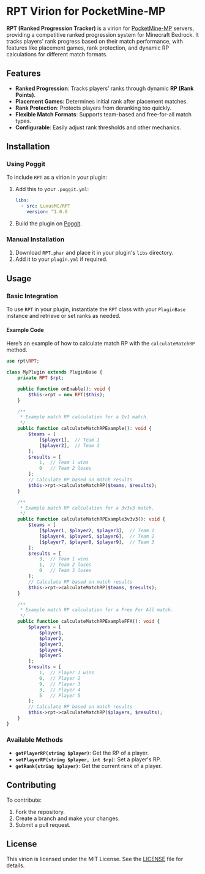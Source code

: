 
# RPT Virion for PocketMine-MP

**RPT (Ranked Progression Tracker)** is a virion for [PocketMine-MP](https://pmmp.io/) servers, providing a competitive ranked progression system for Minecraft Bedrock. It tracks players' rank progress based on their match performance, with features like placement games, rank protection, and dynamic RP calculations for different match formats.

## Features

- **Ranked Progression**: Tracks players’ ranks through dynamic **RP (Rank Points)**.
- **Placement Games**: Determines initial rank after placement matches.
- **Rank Protection**: Protects players from deranking too quickly.
- **Flexible Match Formats**: Supports team-based and free-for-all match types.
- **Configurable**: Easily adjust rank thresholds and other mechanics.

## Installation

### Using Poggit

To include `RPT` as a virion in your plugin:

1. Add this to your `.poggit.yml`:

   ```yaml
   libs:
     - src: LuxusMC/RPT
       version: ^1.0.0
   ```

2. Build the plugin on [Poggit](https://poggit.pmmp.io/ci).

### Manual Installation

1. Download `RPT.phar` and place it in your plugin's `libs` directory.
2. Add it to your `plugin.yml` if required.

## Usage

### Basic Integration

To use `RPT` in your plugin, instantiate the `RPT` class with your `PluginBase` instance and retrieve or set ranks as needed.

#### Example Code

Here’s an example of how to calculate match RP with the `calculateMatchRP` method.

```php
use rpt\RPT;

class MyPlugin extends PluginBase {
    private RPT $rpt;

    public function onEnable(): void {
        $this->rpt = new RPT($this);
    }

    /**
     * Example match RP calculation for a 1v1 match.
     */
    public function calculateMatchRPExample(): void {
        $teams = [
            [$player1],  // Team 1
            [$player2],  // Team 2
        ];
        $results = [
            1,  // Team 1 wins
            0   // Team 2 loses
        ];
        // Calculate RP based on match results
        $this->rpt->calculateMatchRP($teams, $results);
    }

    /**
     * Example match RP calculation for a 3v3v3 match.
     */
    public function calculateMatchRPExample3v3v3(): void {
        $teams = [
            [$player1, $player2, $player3],  // Team 1
            [$player4, $player5, $player6],  // Team 2
            [$player7, $player8, $player9],  // Team 3
        ];
        $results = [
            3,  // Team 1 wins
            1,  // Team 2 loses
            0   // Team 3 loses
        ];
        // Calculate RP based on match results
        $this->rpt->calculateMatchRP($teams, $results);
    }

    /**
     * Example match RP calculation for a Free For All match.
     */
    public function calculateMatchRPExampleFFA(): void {
        $players = [
            $player1,
            $player2,
            $player3,
            $player4,
            $player5
        ];
        $results = [
            1,  // Player 1 wins
            0,  // Player 2
            9,  // Player 3
            3,  // Player 4
            5   // Player 5
        ];
        // Calculate RP based on match results
        $this->rpt->calculateMatchRP($players, $results);
    }
}
```

### Available Methods

- **`getPlayerRP(string $player)`**: Get the RP of a player.
- **`setPlayerRP(string $player, int $rp)`**: Set a player's RP.
- **`getRank(string $player)`**: Get the current rank of a player.

## Contributing

To contribute:

1. Fork the repository.
2. Create a branch and make your changes.
3. Submit a pull request.

## License

This virion is licensed under the MIT License. See the [LICENSE](LICENSE) file for details.
